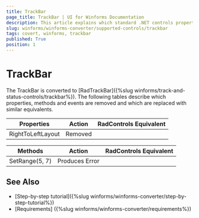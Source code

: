 ```yaml
---
title: TrackBar
page_title: TrackBar | UI for Winforms Documentation
description: This article explains which standard .NET controls properties are removed and which are replaced with similar equivalents. 
slug: winforms/winforms-converter/supported-controls/trackbar
tags: covert, winforms, trackbar
published: True
position: 1
---
```


# TrackBar

The TrackBar is converted to [RadTrackBar]({%slug winforms/track-and-status-controls/trackbar%}). The following tables describe which properties, methods and events are removed and which are replaced with similar equivalents.

|Properties|Action|RadControls Equivalent|
|---|---|---|
|RightToLeftLayout|Removed|   |

|Methods|Action|RadControls Equivalent|
|---|---|---|
|SetRange(5, 7)|Produces Error||

## See Also

* [Step-by-step tutorial]({%slug winforms/winforms-converter/step-by-step-tutorial%})
* [Requirements] ({%slug winforms/winforms-converter/requirements%})